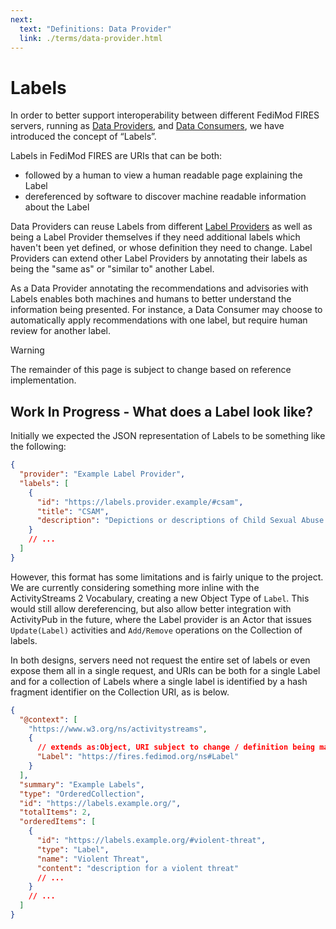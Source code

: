 ```yaml
---
next:
  text: "Definitions: Data Provider"
  link: ./terms/data-provider.html
---
```


# Labels

In order to better support interoperability between different FediMod FIRES servers, running as [Data Providers](./terms/data-provider.md), and [Data Consumers](./terms/data-consumer.md), we have introduced the concept of “Labels”.

Labels in FediMod FIRES are URIs that can be both:

- followed by a human to view a human readable page explaining the Label
- dereferenced by software to discover machine readable information about the Label

Data Providers can reuse Labels from different [Label Providers](./terms/label-provider.md) as well as being a Label Provider themselves if they need additional labels which haven't been yet defined, or whose definition they need to change. Label Providers can extend other Label Providers by annotating their labels as being the "same as" or "similar to" another Label.

As a Data Provider annotating the recommendations and advisories with Labels enables both machines and humans to better understand the information being presented. For instance, a Data Consumer may choose to automatically apply recommendations with one label, but require human review for another label.

> [!WARNING]
> The remainder of this page is subject to change based on reference implementation.

## Work In Progress - What does a Label look like?

Initially we expected the JSON representation of Labels to be something like the following:

```json
{
  "provider": "Example Label Provider",
  "labels": [
    {
      "id": "https://labels.provider.example/#csam",
      "title": "CSAM",
      "description": "Depictions or descriptions of Child Sexual Abuse Material"
    }
    // ...
  ]
}
```

However, this format has some limitations and is fairly unique to the project. We are currently considering something more inline with the ActivityStreams 2 Vocabulary, creating a new Object Type of `Label`. This would still allow dereferencing, but also allow better integration with ActivityPub in the future, where the Label provider is an Actor that issues `Update(Label)` activities and `Add/Remove` operations on the Collection of labels.

In both designs, servers need not request the entire set of labels or even expose them all in a single request, and URIs can be both for a single Label and for a collection of Labels where a single label is identified by a hash fragment identifier on the Collection URI, as is below.

```json
{
  "@context": [
    "https://www.w3.org/ns/activitystreams",
    {
      // extends as:Object, URI subject to change / definition being managed via a FEP defining a Label.
      "Label": "https://fires.fedimod.org/ns#Label"
    }
  ],
  "summary": "Example Labels",
  "type": "OrderedCollection",
  "id": "https://labels.example.org/",
  "totalItems": 2,
  "orderedItems": [
    {
      "id": "https://labels.example.org/#violent-threat",
      "type": "Label",
      "name": "Violent Threat",
      "content": "description for a violent threat"
      // ...
    }
    // ...
  ]
}
```
